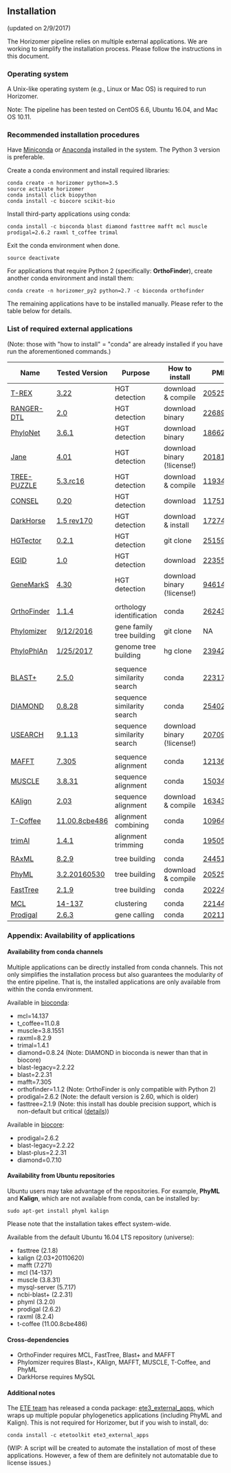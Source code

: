 ## Installation

(updated on 2/9/2017)

The Horizomer pipeline relies on multiple external applications. We are working to simplify the installation process. Please follow the instructions in this document.

### Operating system

A Unix-like operating system (e.g., Linux or Mac OS) is required to run Horizomer.

Note: The pipeline has been tested on CentOS 6.6, Ubuntu 16.04, and Mac OS 10.11.

### Recommended installation procedures

Have [Miniconda](https://conda.io/miniconda.html) or [Anaconda](https://anaconda.org/) installed in the system. The Python 3 version is preferable.

Create a conda environment and install required libraries:
```
conda create -n horizomer python=3.5
source activate horizomer
conda install click biopython
conda install -c biocore scikit-bio
```

Install third-party applications using conda:
```
conda install -c bioconda blast diamond fasttree mafft mcl muscle prodigal=2.6.2 raxml t_coffee trimal
```

Exit the conda environment when done.
```
source deactivate
```

For applications that require Python 2 (specifically: **OrthoFinder**), create another conda environment and install them:
```
conda create -n horizomer_py2 python=2.7 -c bioconda orthofinder
```

The remaining applications have to be installed manually. Please refer to the table below for details.

### List of required external applications

(Note: those with "how to install" = "conda" are already installed if you have run the aforementioned commands.)

| Name | Tested Version | Purpose | How to install | PMID |
| --- | --- | --- | --- | --- |
| [T-REX](http://www.trex.uqam.ca/index.php?action=hgt&project=trex) | [3.22](http://www.trex.uqam.ca/download/hgt-detection_3.22.zip) | HGT detection | download & compile | [20525630](https://www.ncbi.nlm.nih.gov/pubmed/20525630) |
| [RANGER-DTL](http://compbio.engr.uconn.edu/software/RANGER-DTL/) | [2.0](http://compbio.engr.uconn.edu/software/RANGER-DTL/Linux.zip) | HGT detection | download binary | [22689773](https://www.ncbi.nlm.nih.gov/pubmed/22689773) |
| [PhyloNet](https://bioinfocs.rice.edu/phylonet) | [3.6.1](https://bioinfocs.rice.edu/sites/g/files/bxs266/f/kcfinder/files/PhyloNet_3.6.1.jar) | HGT detection | download binary | [18662388](https://www.ncbi.nlm.nih.gov/pubmed/18662388) |
| [Jane](https://www.cs.hmc.edu/~hadas/jane/index.html) | [4.01](https://www.cs.hmc.edu/~hadas/jane/form.html) | HGT detection | download binary (!license!) | [20181081](https://www.ncbi.nlm.nih.gov/pubmed/20181081) |
| [TREE-PUZZLE](http://www.tree-puzzle.de/) | [5.3.rc16](http://www.tree-puzzle.de/tree-puzzle-5.3.rc16-linux.tar.gz) | HGT detection | download & compile | [11934758](https://www.ncbi.nlm.nih.gov/pubmed/11934758) |
| [CONSEL](http://www.sigmath.es.osaka-u.ac.jp/shimo-lab/prog/consel/) | [0.20](http://www.sigmath.es.osaka-u.ac.jp/shimo-lab/prog/consel/pub/cnsls020.tgz) | HGT detection | download | [11751242](https://www.ncbi.nlm.nih.gov/pubmed/11751242) |
| [DarkHorse](http://darkhorse.ucsd.edu/) | [1.5 rev170](http://darkhorse.ucsd.edu/DarkHorse-1.5_rev170.tar.gz) | HGT detection | download & install | [17274820](https://www.ncbi.nlm.nih.gov/pubmed/17274820) |
| [HGTector](https://github.com/DittmarLab/HGTector) | [0.2.1](https://github.com/DittmarLab/HGTector/archive/wgshgt.zip) | HGT detection | git clone | [25159222](https://www.ncbi.nlm.nih.gov/pubmed/25159222) |
| [EGID](http://www5.esu.edu/cpsc/bioinfo/software/EGID/) | [1.0](http://www5.esu.edu/cpsc/bioinfo/software/EGID/EGID_1.0.tar.gz) | HGT detection | download | [22355228](https://www.ncbi.nlm.nih.gov/pubmed/22355228) |
| [GeneMarkS](http://exon.gatech.edu/GeneMark/) | [4.30](http://exon.gatech.edu/GeneMark/license_download.cgi) | HGT detection | download binary (!license!) | [9461475](https://www.ncbi.nlm.nih.gov/pubmed/9461475) |
||
| [OrthoFinder](https://github.com/davidemms/OrthoFinder) | [1.1.4](https://github.com/davidemms/OrthoFinder/releases/download/1.1.4/OrthoFinder-1.1.4.tar.gz) | orthology identification | conda | [26243257](https://www.ncbi.nlm.nih.gov/pubmed/26243257) |
| [Phylomizer](https://github.com/Gabaldonlab/phylomizer) | [9/12/2016](https://github.com/Gabaldonlab/phylomizer/commit/e427a04b3d62bbac4d760fef975f6bdf5aeed44a) | gene family tree building | git clone | NA |
| [PhyloPhlAn](https://github.com/davidemms/OrthoFinder) | [1/25/2017](https://bitbucket.org/nsegata/phylophlan/commits/2c0e61ad820b8ff732837e98f7843afbb7ec1cda) | genome tree building | hg clone | [23942190](https://www.ncbi.nlm.nih.gov/pubmed/23942190) |
||
| [BLAST+](https://blast.ncbi.nlm.nih.gov/Blast.cgi) | [2.5.0](ftp://ftp.ncbi.nlm.nih.gov/blast/executables/blast+/2.5.0/ncbi-blast-2.5.0+-src.tar.gz) | sequence similarity search | conda | [2231712](https://www.ncbi.nlm.nih.gov/pubmed/2231712) |
| [DIAMOND](https://ab.inf.uni-tuebingen.de/software/diamond) | [0.8.28](https://github.com/bbuchfink/diamond/archive/v0.8.28.tar.gz) | sequence similarity search | conda | [25402007](https://www.ncbi.nlm.nih.gov/pubmed/25402007) |
| [USEARCH](http://www.drive5.com/usearch/) | [9.1.13](http://www.drive5.com/usearch/download.html) | sequence similarity search | download binary (!license!) | [20709691](https://www.ncbi.nlm.nih.gov/pubmed/20709691) |
||
| [MAFFT](http://mafft.cbrc.jp/alignment/software/) | [7.305](http://mafft.cbrc.jp/alignment/software/mafft-7.305-with-extensions-src.tgz)  | sequence alignment | conda | [12136088](https://www.ncbi.nlm.nih.gov/pubmed/12136088) |
| [MUSCLE](http://drive5.com/muscle/) | [3.8.31](http://www.drive5.com/muscle/downloads3.8.31/muscle3.8.31_i86linux64.tar.gz) | sequence alignment | conda | [15034147](https://www.ncbi.nlm.nih.gov/pubmed/15034147) |
| [KAlign](http://www.ebi.ac.uk/Tools/msa/kalign/) | [2.03](http://msa.sbc.su.se/downloads/kalign/current.tar.gz) | sequence alignment | download & compile | [16343337](https://www.ncbi.nlm.nih.gov/pubmed/16343337) |
| [T-Coffee](http://www.tcoffee.org/) | [11.00.8cbe486](http://www.tcoffee.org/Packages/Stable/Latest/T-COFFEE_distribution_Version_11.00.8cbe486.tar.gz) | alignment combining | conda | [10964570](https://www.ncbi.nlm.nih.gov/pubmed/10964570)
| [trimAl](http://trimal.cgenomics.org/) | [1.4.1](https://github.com/scapella/trimal/archive/v1.4.1.tar.gz) | alignment trimming | conda | [19505945](https://www.ncbi.nlm.nih.gov/pubmed/19505945)
||
| [RAxML](http://sco.h-its.org/exelixis/web/software/raxml/index.html) | [8.2.9](https://github.com/stamatak/standard-RAxML/archive/v8.2.9.tar.gz) | tree building | conda | [24451623](https://www.ncbi.nlm.nih.gov/pubmed/24451623) |
| [PhyML](http://www.atgc-montpellier.fr/phyml/) | [3.2.20160530](https://github.com/stephaneguindon/phyml/archive/v3.2.20160530.tar.gz) | tree building | download & compile | [20525638](https://www.ncbi.nlm.nih.gov/pubmed/20525638) |
| [FastTree](http://www.microbesonline.org/fasttree/) | [2.1.9](http://www.microbesonline.org/fasttree/FastTree) | tree building | conda | [20224823](https://www.ncbi.nlm.nih.gov/pubmed/20224823) |
||
| [MCL](http://micans.org/mcl/) | [14-137](http://micans.org/mcl/src/mcl-14-137.tar.gz) | clustering | conda | [22144159](https://www.ncbi.nlm.nih.gov/pubmed/22144159) |
| [Prodigal](http://prodigal.ornl.gov/) | [2.6.3](https://github.com/hyattpd/Prodigal/archive/v2.6.3.tar.gz) | gene calling | conda | [20211023](https://www.ncbi.nlm.nih.gov/pubmed/20211023) |

### Appendix: Availability of applications

#### Availability from conda channels

Multiple applications can be directly installed from conda channels. This not only simplifies the installation process but also guarantees the modularity of the entire pipeline. That is, the installed applications are only available from within the conda environment.

Available in [bioconda](https://anaconda.org/bioconda):
* mcl=14.137
* t_coffee=11.0.8
* muscle=3.8.1551
* raxml=8.2.9
* trimal=1.4.1
* diamond=0.8.24 (Note: DIAMOND in bioconda is newer than that in biocore)
* blast-legacy=2.2.22
* blast=2.2.31
* mafft=7.305
* orthofinder=1.1.2 (Note: OrthoFinder is only compatible with Python 2)
* prodigal=2.6.2 (Note: the default version is 2.60, which is older)
* fasttree=2.1.9 (Note: this install has double precision support, which is non-default but critical ([details](http://darlinglab.org/blog/2015/03/23/not-so-fast-fasttree.html)))

Available in [biocore](https://anaconda.org/biocore):
* prodigal=2.6.2
* blast-legacy=2.2.22
* blast-plus=2.2.31
* diamond=0.7.10

#### Availability from Ubuntu repositories

Ubuntu users may take advantage of the repositories. For example, **PhyML** and **Kalign**, which are not available from conda, can be installed by:
```
sudo apt-get install phyml kalign
```
Please note that the installation takes effect system-wide.

Available from the default Ubuntu 16.04 LTS repository (universe):
* fasttree (2.1.8)
* kalign (2.03+20110620)
* mafft (7.271)
* mcl (14-137)
* muscle (3.8.31)
* mysql-server (5.7.17)
* ncbi-blast+ (2.2.31)
* phyml (3.2.0)
* prodigal (2.6.2)
* raxml (8.2.4)
* t-coffee (11.00.8cbe486)

#### Cross-dependencies

* OrthoFinder requires MCL, FastTree, Blast+ and MAFFT
* Phylomizer requires Blast+, KAlign, MAFFT, MUSCLE, T-Coffee, and PhyML
* DarkHorse requires MySQL

#### Additional notes

The [ETE team](http://etetoolkit.org/) has released a conda package: [ete3_external_apps](https://anaconda.org/etetoolkit/ete3_external_apps), which wraps up multiple popular phylogenetics applications (including PhyML and Kalign). This is not required for Horizomer, but if you wish to install, do:
```
conda install -c etetoolkit ete3_external_apps
```

(WIP: A script will be created to automate the installation of most of these applications. However, a few of them are definitely not automatable due to license issues.)
